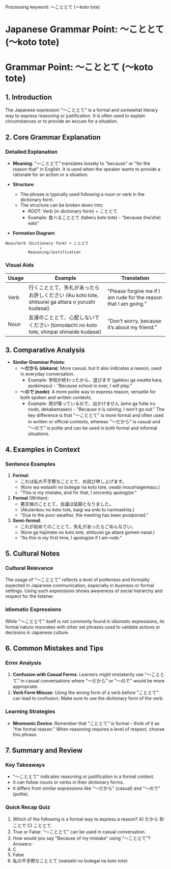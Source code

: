 Processing keyword: ～こととて (〜koto tote)
# Japanese Grammar Point: ～こととて (〜koto tote)
# Grammar Point: ～こととて (～koto tote)
## 1. Introduction
The Japanese expression "～こととて" is a formal and somewhat literary way to express reasoning or justification. It is often used to explain circumstances or to provide an excuse for a situation.
## 2. Core Grammar Explanation
### Detailed Explanation
- **Meaning**: "～こととて" translates loosely to "because" or "for the reason that" in English. It is used when the speaker wants to provide a rationale for an action or a situation.
  
- **Structure**:
  - The phrase is typically used following a noun or verb in the dictionary form.
  - The structure can be broken down into:
    - ROOT: Verb (in dictionary form) + こととて
    - Example: 食べることとて (taberu koto tote) - "because (he/she) eats"
- **Formation Diagram**:
```
Noun/Verb (Dictionary form) + こととて
               ↓
          Reasoning/Justification
```
### Visual Aids
| Usage        | Example                                       | Translation                         |
|--------------|-----------------------------------------------|-------------------------------------|
| Verb         | 行くこととて、失礼があったらお許しください (iku koto tote, shitsurei ga attara o yurushi kudasai) | "Please forgive me if I am rude for the reason that I am going." |
| Noun         | 友達のこととて、心配しないでください (tomodachi no koto tote, shinpai shinaide kudasai) | "Don’t worry, because it’s about my friend." |
## 3. Comparative Analysis
- **Similar Grammar Points**:
  - **～だから (dakara)**: More casual, but it also indicates a reason, used in everyday conversation.
    - Example: 学校が終わったから、遊びます (gakkou ga owatta kara, asobimasu) - "Because school is over, I will play."
  - **～ので (node)**: A more polite way to express reason, versatile for both spoken and written contexts.
    - Example: 雨が降っているので、出かけません (ame ga futte iru node, dekakemasen) - "Because it is raining, I won’t go out."
The key difference is that "～こととて" is more formal and often used in written or official contexts, whereas "～だから" is casual and "～ので" is polite and can be used in both formal and informal situations.
## 4. Examples in Context
### Sentence Examples
1. **Formal**: 
   - これは私の不手際なこととて、お詫び申し上げます。
   - (Kore wa watashi no butegai na koto tote, owabi moushiagemasu.)
   - "This is my mistake, and for that, I sincerely apologize."
2. **Formal** (Written): 
   - 悪天候のこととて、会議は延期となりました。
   - (Akutenkou no koto tote, kaigi wa enki to narimashita.)
   - "Due to the poor weather, the meeting has been postponed."
3. **Semi-formal**:
   - これが初めてのこととて、失礼があったらごめんなさい。
   - (Kore ga hajimete no koto tote, shitsurei ga attara gomen nasai.)
   - "As this is my first time, I apologize if I am rude."
## 5. Cultural Notes
### Cultural Relevance
The usage of "～こととて" reflects a level of politeness and formality expected in Japanese communication, especially in business or formal settings. Using such expressions shows awareness of social hierarchy and respect for the listener.
### Idiomatic Expressions
While "～こととて" itself is not commonly found in idiomatic expressions, its formal nature resonates with other set phrases used to validate actions or decisions in Japanese culture.
## 6. Common Mistakes and Tips
### Error Analysis
1. **Confusion with Casual Forms**: Learners might mistakenly use "～こととて" in casual conversations where "～だから" or "～ので" would be more appropriate.
2. **Verb Form Misuse**: Using the wrong form of a verb before "こととて" can lead to confusion. Make sure to use the dictionary form of the verb.
### Learning Strategies
- **Mnemonic Device**: Remember that "こととて" is formal – think of it as "the formal reason." When reasoning requires a level of respect, choose this phrase.
## 7. Summary and Review
### Key Takeaways
- "～こととて" indicates reasoning or justification in a formal context.
- It can follow nouns or verbs in their dictionary forms.
- It differs from similar expressions like "～だから" (casual) and "～ので" (polite).
### Quick Recap Quiz
1. Which of the following is a formal way to express a reason? A) だから B) ことで C) こととて
2. True or False: "～こととて" can be used in casual conversation.
3. How would you say "Because of my mistake" using "～こととて"?
Answers:
1. C
2. False
3. 私の不手際なこととて (watashi no butegai na koto tote)
